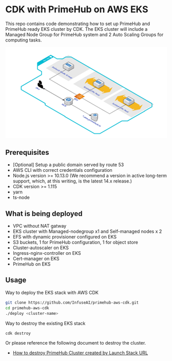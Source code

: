 # CDK with PrimeHub on AWS EKS

This repo contains code demonstrating how to set up PrimeHub and PrimeHub ready EKS cluster by CDK.
The EKS cluster will include a Managed Node Group for PrimeHub system and 2 Auto Scaling Groups for computing tasks.

![image](Dev-EKS.png)
## Prerequisites

* [Optional] Setup a public domain served by route 53
* AWS CLI with correct credentials configuration
* Node.js version >= 10.13.0 (We recommend a version in active long-term support, which, at this writing, is the latest 14.x release.)
* CDK version >= 1.115
* yarn
* ts-node

## What is being deployed

* VPC without NAT gatway
* EKS cluster with Managed-nodegroup x1 and Self-managed nodes x 2
* EFS with dynamic provisioner configured on EKS
* S3 buckets, 1 for PrimeHub configuration, 1 for object store
* Cluster-autoscaler on EKS
* Ingress-nginx-controller on EKS
* Cert-manager on EKS
* PrimeHub on EKS

## Usage

Way to deploy the EKS stack with AWS CDK

```bash
git clone https://github.com/InfuseAI/primehub-aws-cdk.git
cd primehub-aws-cdk
./deploy <cluster-name>
```

Way to destroy the existing EKS stack

```bash
cdk destroy
```

Or please reference the following document to destroy the cluster.

* [How to destroy PrimeHub Cluster created by Launch Stack URL](docs/destroy-cluster.md)
